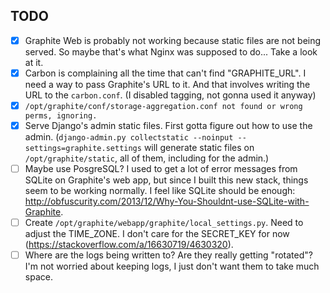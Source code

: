 
## TODO
 - [x] Graphite Web is probably not working because static files are not being served. So maybe that's what Nginx was supposed to do... Take a look at it.
 - [x] Carbon is complaining all the time that can't find "GRAPHITE_URL". I need a way to pass Graphite's URL to it. And that involves writing the URL to the `carbon.conf`. (I disabled tagging, not gonna used it anyway)
 - [x] `/opt/graphite/conf/storage-aggregation.conf not found or wrong perms, ignoring.`
 - [x] Serve Django's admin static files. First gotta figure out how to use the admin. (`django-admin.py collectstatic --noinput --settings=graphite.settings` will generate static files on `/opt/graphite/static`, all of them, including for the admin.)
 - [ ] Maybe use PosgreSQL? I used to get a lot of error messages from SQLite on Graphite's web app, but since I built this new stack, things seem to be working normally. I feel like SQLite should be enough: http://obfuscurity.com/2013/12/Why-You-Shouldnt-use-SQLite-with-Graphite.
 - [ ] Create `/opt/graphite/webapp/graphite/local_settings.py`. Need to adjust the TIME_ZONE. I don't care for the SECRET_KEY for now (https://stackoverflow.com/a/16630719/4630320).
 - [ ] Where are the logs being written to? Are they really getting "rotated"? I'm not worried about keeping logs, I just don't want them to take much space.
